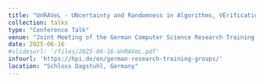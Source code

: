 ```yaml
---
title: "UnRAVeL - UNcertainty and Randomness in Algorithms, VErification, and Logic"
collection: talks
type: "Conference Talk"
venue: "Joint Meeting of the German Computer Science Research Training Groups 2025"
date: 2025-06-16
#slidesurl: '/files/2025-06-16-UnRAVeL.pdf'
infourl: 'https://hpi.de/en/german-research-training-groups/'
location: "Schloss Dagstuhl, Germany"
---
```

